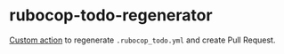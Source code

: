 # rubocop-todo-regenerator

[Custom action](https://docs.github.com/en//actions/creating-actions/about-custom-actions) to regenerate `.rubocop_todo.yml` and create Pull Request.

